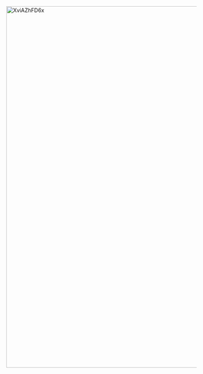 <img width="954" alt="XviAZhFD6x" src="https://github.com/user-attachments/assets/1168b969-9fe1-4302-89bc-e3dea80b221b" />
